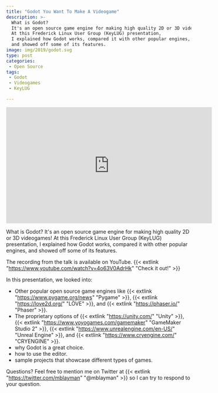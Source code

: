 ```yaml
---
title: "Godot You Want To Make A Videogame"
description: >-
  What is Godot?
  It's an open source game engine for making high quality 2D or 3D videogames!
  At this Frederick Linux User Group (KeyLUG) presentation,
  I explained how Godot works, compared it with other popular engines,
  and showed off some of its features.
image: img/2019/godot.svg
type: post
categories:
 - Open Source
tags:
 - Godot
 - Videogames
 - KeyLUG

---
```


<iframe width="560" height="315" src="https://www.youtube.com/embed/4o63V0AdrHk" frameborder="0" allow="accelerometer; autoplay; encrypted-media; gyroscope; picture-in-picture" allowfullscreen></iframe>

What is Godot?
It's an open source game engine for making high quality 2D or 3D videogames!
At this Frederick Linux User Group (KeyLUG) presentation,
I explained how Godot works, compared it with other popular engines,
and showed off some of its features.

The recording from the talk is available
on YouTube.
{{< extlink "https://www.youtube.com/watch?v=4o63V0AdrHk" "Check it out!" >}}

<!--more-->

In this presentation,
we looked into:

* Other popular open source game engines
    like {{< extlink "https://www.pygame.org/news" "Pygame" >}},
    {{< extlink "https://love2d.org/" "LÖVE" >}},
    and {{< extlink "https://phaser.io/" "Phaser" >}}.
* The proprietary options
    of {{< extlink "https://unity.com/" "Unity" >}},
    {{< extlink "https://www.yoyogames.com/gamemaker" "GameMaker Studio 2" >}},
    {{< extlink "https://www.unrealengine.com/en-US/" "Unreal Engine" >}},
    and {{< extlink "https://www.cryengine.com/" "CRYENGINE" >}}.
* why Godot is a great choice.
* how to use the editor.
* sample projects that showcase different types of games.

Questions?
Feel free
to mention me
on Twitter
at {{< extlink "https://twitter.com/mblayman" "@mblayman" >}}
so I can try to respond
to your question.

